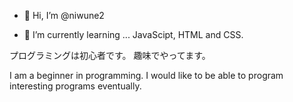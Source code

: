 - 👋 Hi, I’m @niwune2
<!-- 👀 I’m interested in ...-->
- 🌱 I’m currently learning ... JavaScipt, HTML and CSS.
<!-- 💞️ I’m looking to collaborate on ...-->
<!-- 📫 How to reach me ...-->

プログラミングは初心者です。
趣味でやってます。

I am a beginner in programming.
I would like to be able to program interesting programs eventually.

<!---
niwune2/niwune2 は ✨ 特別な ✨ リポジトリです。なぜなら `README.md` (このファイル) が GitHub のプロファイルに表示されるからです。
プレビューリンクをクリックすると、変更内容を確認することができます。
--->
